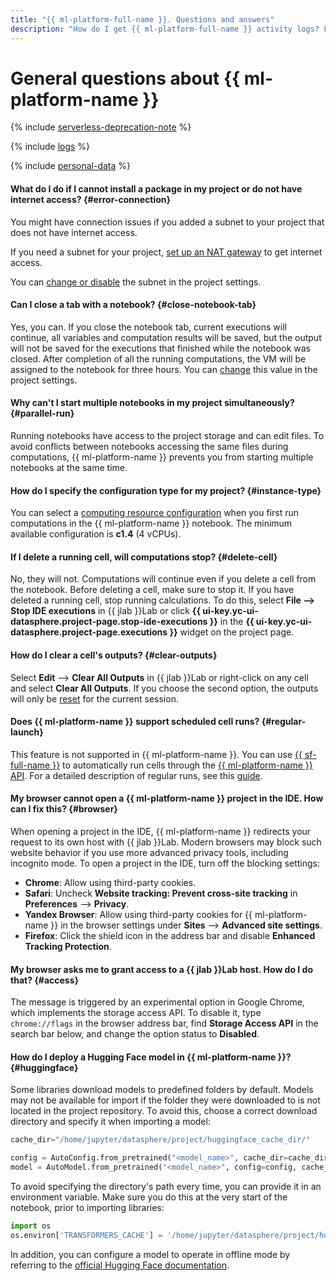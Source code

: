 ```yaml
---
title: "{{ ml-platform-full-name }}. Questions and answers"
description: "How do I get {{ ml-platform-full-name }} activity logs? Find the answer to this and other questions in this article."
---
```


# General questions about {{ ml-platform-name }}

{% include [serverless-deprecation-note](../../_includes/datasphere/serverless-deprecation-note.md) %}

{% include [logs](../../_qa/logs.md) %}

{% include [personal-data](../../_qa/personal-data.md) %}

#### What do I do if I cannot install a package in my project or do not have internet access? {#error-connection}

You might have connection issues if you added a subnet to your project that does not have internet access.

If you need a subnet for your project, [set up an NAT gateway](../../vpc/operations/create-nat-gateway.md) to get internet access.

You can [change or disable](../operations/projects/update.md) the subnet in the project settings.

#### Can I close a tab with a notebook? {#close-notebook-tab}

Yes, you can. If you close the notebook tab, current executions will continue, all variables and computation results will be saved, but the output will not be saved for the executions that finished while the notebook was closed.
After completion of all the running computations, the VM will be assigned to the notebook for three hours. You can [change](../operations/projects/update.md) this value in the project settings.

#### Why can't I start multiple notebooks in my project simultaneously? {#parallel-run}

Running notebooks have access to the project storage and can edit files. To avoid conflicts between notebooks accessing the same files during computations, {{ ml-platform-name }} prevents you from starting multiple notebooks at the same time.

#### How do I specify the configuration type for my project? {#instance-type}

You can select a [computing resource configuration](../concepts/configurations.md) when you first run computations in the {{ ml-platform-name }} notebook. The minimum available configuration is **c1.4** (4 vCPUs).

#### If I delete a running cell, will computations stop? {#delete-cell}

No, they will not. Computations will continue even if you delete a cell from the notebook. Before deleting a cell, make sure to stop it. If you have deleted a running cell, stop running calculations. To do this, select **File ⟶ Stop IDE executions** in {{ jlab }}Lab or click **{{ ui-key.yc-ui-datasphere.project-page.stop-ide-executions }}** in the **{{ ui-key.yc-ui-datasphere.project-page.executions }}** widget on the project page.

#### How do I clear a cell's outputs? {#clear-outputs}

Select **Edit** ⟶ **Clear All Outputs** in {{ jlab }}Lab or right-click on any cell and select **Clear All Outputs**. If you choose the second option, the outputs will only be [reset](../operations/projects/clear-outputs.md) for the current session.

#### Does {{ ml-platform-name }} support scheduled cell runs? {#regular-launch}

This feature is not supported in {{ ml-platform-name }}. You can use [{{ sf-full-name }}](../../functions/concepts/trigger/timer.md) to automatically run cells through the [{{ ml-platform-name }} API](../api-ref/overview.md). For a detailed description of regular runs, see this [guide](../tutorials/regular-launch.md).

#### My browser cannot open a {{ ml-platform-name }} project in the IDE. How can I fix this? {#browser}

When opening a project in the IDE, {{ ml-platform-name }} redirects your request to its own host with {{ jlab }}Lab. Modern browsers may block such website behavior if you use more advanced privacy tools, including incognito mode. To open a project in the IDE, turn off the blocking settings:

* **Chrome**: Allow using third-party cookies.
* **Safari**: Uncheck **Website tracking: Prevent cross-site tracking** in **Preferences** ⟶ **Privacy**.
* **Yandex Browser**: Allow using third-party cookies for {{ ml-platform-name }} in the browser settings under **Sites** ⟶ **Advanced site settings**.
* **Firefox**: Click the shield icon in the address bar and disable **Enhanced Tracking Protection**.

#### My browser asks me to grant access to a {{ jlab }}Lab host. How do I do that? {#access}

The message is triggered by an experimental option in Google Chrome, which implements the storage access API. To disable it, type `chrome://flags` in the browser address bar, find **Storage Access API** in the search bar below, and change the option status to **Disabled**.

#### How do I deploy a Hugging Face model in {{ ml-platform-name }}? {#huggingface}

Some libraries download models to predefined folders by default. Models may not be available for import if the folder they were downloaded to is not located in the project repository. To avoid this, choose a correct download directory and specify it when importing a model:

```python
cache_dir="/home/jupyter/datasphere/project/huggingface_cache_dir/"

config = AutoConfig.from_pretrained("<model_name>", cache_dir=cache_dir)
model = AutoModel.from_pretrained("<model_name>", config=config, cache_dir=cache_dir)
```

To avoid specifying the directory's path every time, you can provide it in an environment variable. Make sure you do this at the very start of the notebook, prior to importing libraries:

```python
import os
os.environ['TRANSFORMERS_CACHE'] = '/home/jupyter/datasphere/project/huggingface_cache_dir/'
```

In addition, you can configure a model to operate in offline mode by referring to the [official Hugging Face documentation](https://huggingface.co/docs/transformers/installation#fetch-models-and-tokenizers-to-use-offline).